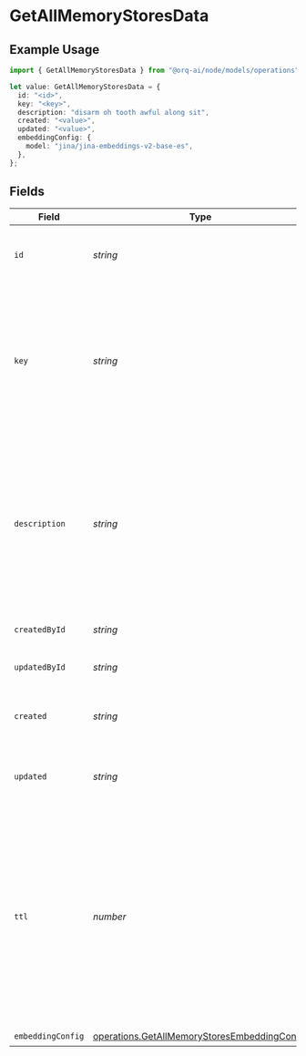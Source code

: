 # GetAllMemoryStoresData

## Example Usage

```typescript
import { GetAllMemoryStoresData } from "@orq-ai/node/models/operations";

let value: GetAllMemoryStoresData = {
  id: "<id>",
  key: "<key>",
  description: "disarm oh tooth awful along sit",
  created: "<value>",
  updated: "<value>",
  embeddingConfig: {
    model: "jina/jina-embeddings-v2-base-es",
  },
};
```

## Fields

| Field                                                                                                                                                                       | Type                                                                                                                                                                        | Required                                                                                                                                                                    | Description                                                                                                                                                                 |
| --------------------------------------------------------------------------------------------------------------------------------------------------------------------------- | --------------------------------------------------------------------------------------------------------------------------------------------------------------------------- | --------------------------------------------------------------------------------------------------------------------------------------------------------------------------- | --------------------------------------------------------------------------------------------------------------------------------------------------------------------------- |
| `id`                                                                                                                                                                        | *string*                                                                                                                                                                    | :heavy_check_mark:                                                                                                                                                          | The unique identifier of the memory store                                                                                                                                   |
| `key`                                                                                                                                                                       | *string*                                                                                                                                                                    | :heavy_check_mark:                                                                                                                                                          | The unique key of the memory store. The key is unique and inmmutable and cannot be repeated within the same workspace.                                                      |
| `description`                                                                                                                                                               | *string*                                                                                                                                                                    | :heavy_check_mark:                                                                                                                                                          | The description of the memory store. Be as precise as possible to help the AI to understand the purpose of the memory store.                                                |
| `createdById`                                                                                                                                                               | *string*                                                                                                                                                                    | :heavy_minus_sign:                                                                                                                                                          | The user ID of the creator                                                                                                                                                  |
| `updatedById`                                                                                                                                                               | *string*                                                                                                                                                                    | :heavy_minus_sign:                                                                                                                                                          | The user ID of the last updater                                                                                                                                             |
| `created`                                                                                                                                                                   | *string*                                                                                                                                                                    | :heavy_check_mark:                                                                                                                                                          | The creation date of the memory store                                                                                                                                       |
| `updated`                                                                                                                                                                   | *string*                                                                                                                                                                    | :heavy_check_mark:                                                                                                                                                          | The last update date of the memory store                                                                                                                                    |
| `ttl`                                                                                                                                                                       | *number*                                                                                                                                                                    | :heavy_minus_sign:                                                                                                                                                          | The default time to live of every memory document created within the memory store. Useful to control if the documents in the memory should be store for short or long term. |
| `embeddingConfig`                                                                                                                                                           | [operations.GetAllMemoryStoresEmbeddingConfig](../../models/operations/getallmemorystoresembeddingconfig.md)                                                                | :heavy_check_mark:                                                                                                                                                          | N/A                                                                                                                                                                         |